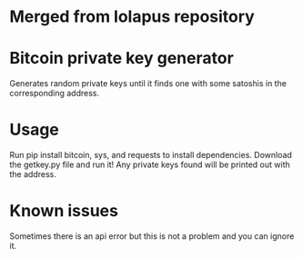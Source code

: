 # Merged from lolapus repository

# Bitcoin private key generator
Generates random private keys until it finds one with some satoshis in the corresponding address.

# Usage
Run pip install bitcoin, sys, and requests to install dependencies. Download the getkey.py file and run it! Any private keys found will be printed out with the address.

# Known issues
Sometimes there is an api error but this is not a problem and you can ignore it.



